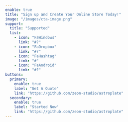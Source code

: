 ```yaml
---
enable: true
title: "Sign up and Create Your Online Store Today!"
image: "/images/cta-image.png"
support:
  title: "Supported"
  list:
    - icon: "FaWindows"
      link: "#?"
    - icon: "FaDropbox"
      link: "#?"
    - icon: "FaHashtag"
      link: "#"
    - icon: "FaAndroid"
      link: "#?"
buttons:
  primary:
    enable: true
    label: "Get A Quote"
    link: "https://github.com/zeon-studio/astroplate"
  secondary:
    enable: true
    label: "Started Now"
    link: "https://github.com/zeon-studio/astroplate"
---
```

